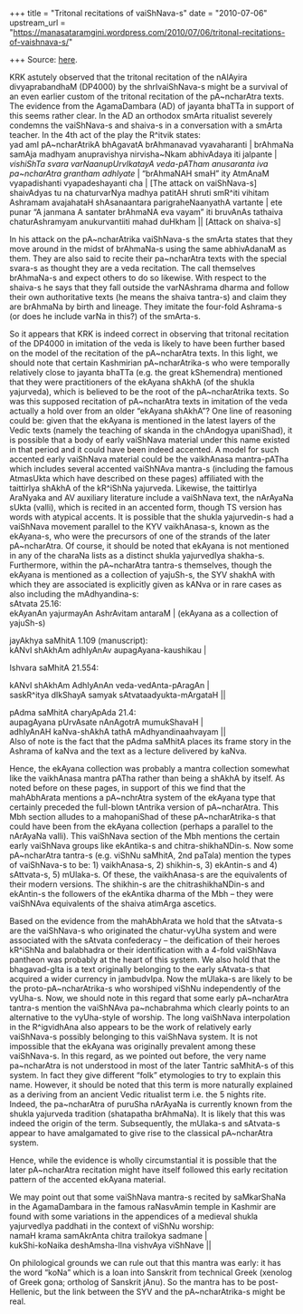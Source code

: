 +++
title = "Tritonal recitations of vaiShNava-s"
date = "2010-07-06"
upstream_url = "https://manasataramgini.wordpress.com/2010/07/06/tritonal-recitations-of-vaishnava-s/"

+++
Source: [here](https://manasataramgini.wordpress.com/2010/07/06/tritonal-recitations-of-vaishnava-s/).

KRK astutely observed that the tritonal recitation of the nAlAyira divyaprabandhaM (DP4000) by the shrIvaiShNava-s might be a survival of an even earlier custom of the tritonal recitation of the pA\~ncharAtra texts. The evidence from the AgamaDambara (AD) of jayanta bhaTTa in support of this seems rather clear. In the AD an orthodox smArta ritualist severely condemns the vaiShNava-s and shaiva-s in a conversation with a smArta teacher. In the 4th act of the play the R^itvik states:  
yad amI pA\~ncharAtrikA bhAgavatA brAhmanavad vyavaharanti \| brAhmaNa samAja madhyam anupravishya nirvisha\~Nkam abhivAdaya iti jalpante \|
*vishiShTa svara varNaanupUrvIkatayA veda-pATham anusaranta iva
pa\~ncharAtra grantham adhIyate* \| “brAhmaNAH smaH” ity AtmAnaM vyapadishanti vyapadeshayanti cha \| \[The attack on vaiShNava-s\]  
shaivAdyas tu na chaturvarNya madhya patitAH shruti smR^iti vihitam Ashramam avajahataH shAsanaantara parigraheNaanyathA vartante \| ete punar “A janmana A santater brAhmaNA eva vayam” iti bruvAnAs tathaiva chaturAshramyam anukurvantiiti mahad duHkham \|\| \[Attack on shaiva-s\]

In his attack on the pA\~ncharAtrika vaiShNava-s the smArta states that they move around in the midst of brAhmaNa-s using the same abhivAdanaM as them. They are also said to recite their pa\~ncharAtra texts with the special svara-s as thought they are a veda recitation. The call themselves brAhmaNa-s and expect others to do so likewise. With respect to the shaiva-s he says that they fall outside the varNAshrama dharma and follow their own authoritative texts (he means the shaiva tantra-s) and claim they are brAhmaNa by birth and lineage. They imitate the four-fold Ashrama-s (or does he include varNa in this?) of the smArta-s.

So it appears that KRK is indeed correct in observing that tritonal recitation of the DP4000 in imitation of the veda is likely to have been further based on the model of the recitation of the pA\~ncharAtra texts. In this light, we should note that certain Kashmirian pA\~ncharAtrika-s who were temporally relatively close to jayanta bhaTTa (e.g. the great kShemendra) mentioned that they were practitioners of the ekAyana shAkhA
(of the shukla yajurveda), which is believed to be the root of the
pA\~ncharAtrika texts. So was this supposed recitation of pA\~ncharAtra texts in imitation of the veda actually a hold over from an older “ekAyana shAkhA”? One line of reasoning could be: given that the ekAyana is mentioned in the latest layers of the Vedic texts (namely the teaching of skanda in the chAndogya upaniShad), it is possible that a body of early vaiShNava material under this name existed in that period and it could have been indeed accented. A model for such accented early vaiShNava material could be the vaikhAnasa mantra-pATha which includes several accented vaiShNAva mantra-s (including the famous AtmasUkta which have described on these pages) affiliated with the taittirIya shAkhA of the kR^iShNa yajurveda. Likewise, the taittirIya AraNyaka and AV auxiliary literature include a vaiShNava text, the nArAyaNa sUkta
(valli), which is recited in an accented form, though TS version has
words with atypical accents. It is possible that the shukla yajurvedin-s had a vaiShNava movement parallel to the KYV vaikhAnasa-s, known as the ekAyana-s, who were the precursors of one of the strands of the later pA\~ncharAtra. Of course, it should be noted that ekAyana is not mentioned in any of the charaNa lists as a distinct shukla yajurvedIya shakha-s. Furthermore, within the pA\~ncharAtra tantra-s themselves, though the ekAyana is mentioned as a collection of yajuSh-s, the SYV shakhA with which they are associated is explicitly given as kANva or in rare cases as also including the mAdhyandina-s:  
sAtvata 25.16:  
ekAyanAn yajurmayAn AshrAvitam antaraM \| (ekAyana as a collection of yajuSh-s)

jayAkhya saMhitA 1.109 (manuscript):  
kANvI shAkhAm adhIyAnAv aupagAyana-kaushikau \|

Ishvara saMhitA 21.554:

kANvI shAkhAm AdhIyAnAn veda-vedAnta-pAragAn \|  
saskR^itya dIkShayA samyak sAtvataadyukta-mArgataH \|\|

pAdma saMhitA charyApAda 21.4:  
aupagAyana pUrvAsate nAnAgotrA mumukShavaH \|  
adhIyAnAH kaNva-shAkhA tathA mAdhyandinaahvayam \|\|  
Also of note is the fact that the pAdma saMhitA places its frame story in the Ashrama of kaNva and the text as a lecture delivered by kaNva.

Hence, the ekAyana collection was probably a mantra collection somewhat like the vaikhAnasa mantra pATha rather than being a shAkhA by itself. As noted before on these pages, in support of this we find that the mahAbhArata mentions a pA\~nchrAtra system of the ekAyana type that certainly preceded the full-blown tAntrika version of pA\~ncharAtra. This Mbh section alludes to a mahopaniShad of these pA\~ncharAtrika-s that could have been from the ekAyana collection (perhaps a parallel to the nArAyaNa valli). This vaiShNava section of the Mbh mentions the certain early vaiShNava groups like ekAntika-s and chitra-shikhaNDin-s. Now some pA\~ncharAtra tantra-s (e.g. viShNu saMhitA, 2nd paTala) mention the types of vaiShNava-s to be: 1) vaikhAnasa-s, 2) shikhin-s, 3) ekAntin-s and 4) sAttvata-s, 5) mUlaka-s. Of these, the vaikhAnasa-s are the equivalents of their modern versions. The shikhin-s are the chitrashikhaNDin-s and ekAntin-s the followers of the ekAntika dharma of the Mbh – they were vaiShNAva equivalents of the shaiva atimArga ascetics.

Based on the evidence from the mahAbhArata we hold that the sAtvata-s are the vaiShNava-s who originated the chatur-vyUha system and were associated with the sAtvata confederacy – the deification of their heroes kR^iShNa and balabhadra or their identification with a 4-fold vaiShNava pantheon was probably at the heart of this system. We also hold that the bhagavad-gIta is a text originally belonging to the early sAtvata-s that acquired a wider currency in jambudvIpa. Now the mUlaka-s are likely to be the proto-pA\~ncharAtrika-s who worshiped viShNu independently of the vyUha-s. Now, we should note in this regard that some early pA\~ncharAtra tantra-s mention the vaiShNAva pa\~nchabrahma which clearly points to an alternative to the vyUha-style of worship. The long vaiShNava interpolation in the R^igvidhAna also appears to be the work of relatively early vaiShNava-s possibly belonging to this vaiShNava system. It is not impossible that the ekAyana was originally prevalent among these vaiShNava-s. In this regard, as we pointed out before, the very name pa\~ncharAtra is not understood in most of the later Tantric saMhitA-s of this system. In fact they give different “folk” etymologies to try to explain this name. However, it should be noted that this term is more naturally explained as a deriving from an ancient Vedic ritualist term i.e. the 5 nights rite. Indeed, the pa\~ncharAtra of puruSha nArAyaNa is currently known from the shukla yajurveda tradition (shatapatha brAhmaNa). It is likely that this was indeed the origin of the term. Subsequently, the mUlaka-s and sAtvata-s appear to have amalgamated to give rise to the classical pA\~ncharAtra system.

Hence, while the evidence is wholly circumstantial it is possible that the later pA\~ncharAtra recitation might have itself followed this early recitation pattern of the accented ekAyana material.

We may point out that some vaiShNava mantra-s recited by saMkarShaNa in the AgamaDambara in the famous raNasvAmin temple in Kashmir are found with some variations in the appendices of a medieval shukla yajurvedIya paddhati in the context of viShNu worship:  
namaH krama samAkrAnta chitra trailokya sadmane \|  
kukShi-koNaika deshAmsha-lIna vishvAya viShNave \|\|

On philological grounds we can rule out that this mantra was early: it has the word “koNa” which is a loan into Sanskrit from technical Greek
(xenolog of Greek gona; ortholog of Sanskrit jAnu). So the mantra has to
be post-Hellenic, but the link between the SYV and the pA\~ncharAtrika-s might be real.

